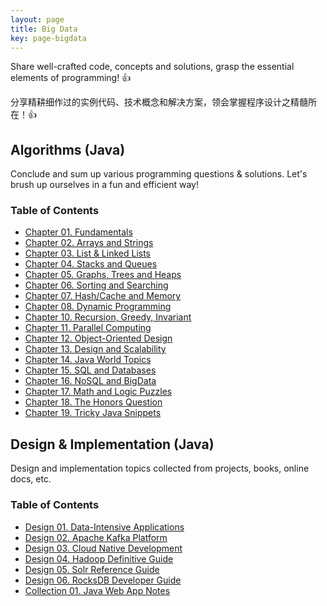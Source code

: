 ```yaml
---
layout: page
title: Big Data
key: page-bigdata
---
```


Share well-crafted code, concepts and solutions, grasp the essential elements of programming! :+1:

分享精耕细作过的实例代码、技术概念和解决方案，领会掌握程序设计之精髓所在！:+1:

## Algorithms (Java)

Conclude and sum up various programming questions & solutions. Let's brush up ourselves in a fun and efficient way!

### Table of Contents
 - [Chapter 01. Fundamentals](/algorithms/2017/11/10/a01-fundamentals.html "Primitive, Bit Manipulation")
 - [Chapter 02. Arrays and Strings](/algorithms/2017/11/11/a02-arrays-and-strings.html)
 - [Chapter 03. List & Linked Lists](/algorithms/2018/02/25/a03-list-and-linked-lists.html)
 - [Chapter 04. Stacks and Queues](/algorithms/2017/11/15/a04-stacks-and-queues.html)
 - [Chapter 05. Graphs, Trees and Heaps](/algorithms/2017/11/25/a05-graphs-trees-heaps.html)
 - [Chapter 06. Sorting and Searching](/algorithms/2017/12/05/a06-sorting-and-searching.html)
 - [Chapter 07. Hash/Cache and Memory](/algorithms/2017/12/02/a07-hash-cache-memory.html)
 - [Chapter 08. Dynamic Programming](/algorithms/2017/11/15/a08-dynamic-programming.html)
 - [Chapter 10. Recursion, Greedy, Invariant](/algorithms/2018/03/01/a10-recursion-greedy-invariant.html)
 - [Chapter 11. Parallel Computing](/algorithms/2017/12/30/a11-parallel-computing.html "Thread, Lock, Timer")
 - [Chapter 12. Object-Oriented Design](/algorithms/2018/03/08/a12-object-oriented-design.html)
 - [Chapter 13. Design and Scalability](/algorithms/2018/01/05/a13-design-and-scalability.html)
 - [Chapter 14. Java World Topics](/algorithms/2017/12/01/a14-java-world-topics.html "JVM, Effective Java")
 - [Chapter 15. SQL and Databases](/algorithms/2017/12/20/a15-sql-and-databases.html "RDBMS, Transaction")
 - [Chapter 16. NoSQL and BigData](/designs/2017/11/11/d01-data-intensive-applications.html "MapReduce, Hadoop")
 - [Chapter 17. Math and Logic Puzzles](/algorithms/2018/01/08/a17-math-and-logic-puzzles.html "Brainteaser, Probability")
 - [Chapter 18. The Honors Question](/algorithms/2018/03/10/a18-the-honors-question.html "Challenging, Intractability")
 - [Chapter 19. Tricky Java Snippets](/algorithms/2018/05/18/a19-tricky-java-snippets.html)

## Design & Implementation (Java)

Design and implementation topics collected from projects, books, online docs, etc.

### Table of Contents
 - [Design 01. Data-Intensive Applications](/designs/2017/11/11/d01-data-intensive-applications.html)
 - [Design 02. Apache Kafka Platform](/designs/2017/12/05/d02-apache-kafka-platform.html)
 - [Design 03. Cloud Native Development](/designs/2018/04/15/d03-cloud-native-development.html)
 - [Design 04. Hadoop Definitive Guide](/designs/2018/08/25/d04-hadoop-definitive-guide.html)
 - [Design 05. Solr Reference Guide](/designs/2018/09/14/d05-solr-reference-guide.html)
 - [Design 06. RocksDB Developer Guide](/designs/2018/09/20/d06-rocksdb-developer-guide.html)
 - [Collection 01. Java Web App Notes](/collections/2017/11/07/c01-java-webapp-notes.html)
